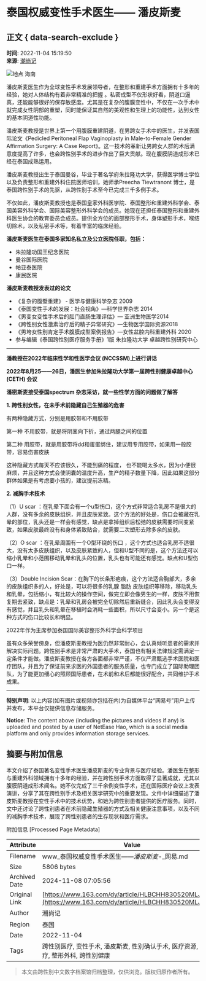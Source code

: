 # 泰国权威变性手术医生—— 潘皮斯麦

## 正文 { data-search-exclude }


**时间**: 2022-11-04 15:19:50  
**来源**: [潮尚记](https://www.163.com/dy/media/T1505899300468.html)

![地点](https://static.ws.126.net/163/f2e/dy_media/dy_media/static/images/ipLocation.f6d00eb.svg) 海南

潘皮斯麦医生作为全球变性手术发展领导者，在整形和重建手术方面拥有十多年的经验，她对人体结构有着非常精准的把握 。私密成型不仅形状好看，阴道口逼真，还能能够很好的保存敏感度。尤其是在复杂的腹膜变性中，不仅在一次手术中就完成女性阴部的重塑，同时能保证其自然的美观性和生理上的功能性，达到女性的基本阴道性功能。

潘皮斯麦教授是世界上第一个用腹膜重建阴道，在男跨女手术中的医生，并发表国际论文《Pedicled Peritoneal Flap Vaginoplasty in Male-to-Female Gender Affirmation Surgery: A Case Report》。这一技术的革新让男跨女人群的术后满意度提高了许多，也会跨性别手术的进步作出了巨大贡献。现在腹膜阴道成形术已经在泰国成熟运用。

潘皮斯麦教授出生于泰国曼谷，毕业于著名学府朱拉隆功大学，获得医学博士学位以及负责整形和重建外科住院医师培训，她师承Preecha Tiewtranont 博士，是泰国跨性别手术的先驱，从跨性别手术至今已完成三千多例手术。

不仅如此，潘皮斯麦教授也是泰国皇家外科医学院、泰国整形和重建外科学会、泰国美容外科学会、国际美容整形外科学会的成员。她现在还担任泰国整形和重建外科医生协会的教育委员会成员。提供全方位的面部整形手术，身体塑形手术，喉结切除术，以及私密手术等，有着丰富的临床经验。

**潘皮斯麦医生在泰国多家知名私立及公立医院任职，包括：**

- 朱拉隆功国王纪念医院
- 曼谷国际医院
- 帕亚泰医院
- 康民医院

**潘皮斯麦教授发表过的论文**

- 《复杂的腹壁重建》 - 医学与健康科学杂志 2009
- 《泰国变性手术的发展：社会视角》—科学世界杂志 2014
- 《男变女变性手术后的肛门直肠生理评估》— 亚洲生物医学2014
- 《跨性别女性激素治疗后的精子异常研究》—生物医学国际资源2018
- 《男垮女性别肯定手术腹膜成型案例报告》—女性盆腔内科重建外科 2020
- 参与编辑《泰国跨性别医疗服务手册》1版 朱拉隆功大学 卓越跨性别研究中心

---

**潘教授在2022年临床性学和性医学会议 (NCCSSM)上进行讲话**

**2022年8月25——26日，潘医生参加朱拉隆功大学第一届跨性别健康卓越中心 (CETH) 会议**

**潘密斯麦接受泰国spectrum 杂志采访，就一些性学方面的问题做了解答**

**1. 跨性别女性，在未手术前隐藏自己生殖器的危害**

有两种隐藏方式，分别是用胶带和不用胶带

第一种 不用胶带，就是将阴茎向下折，通过两腿之间的位置

第二种 用胶带，就是用胶带将dd和蛋蛋绑住，建议用专用胶带，如果用一般胶带，容易伤害皮肤

这种隐藏方式每天不应该很久，不能到痛的程度， 也不能喝太多水，因为小便很麻烦，并且这种方式会使阴囊的温度升高，生产的精子数量下降，因此如果这部分群体如果是有考虑要小孩的，建议提前冻精。

**2. 减胸手术技术**

（1）U scar ：在乳晕下面会有一个u型伤口，这个方式非常适合乳房不是很大的人群，没有多余的皮肤组织，并且皮肤紧致。这个方法的好处是，伤口会被藏在乳晕的部位，乳头还是一样会有感觉，缺点是拿掉组织后松弛的皮肤需要时间变紧致，如果皮肤最终没有和身体紧致贴合，就需要二次塑形去除多余的皮肤。

（2）O scar ：在乳晕周围有一个O型环绕的伤口 ，这个方式也适合乳房不适很大，没有太多皮肤组织，以及皮肤紧致的人，但和U型不同的是，这个方法还可以缩小乳晕和小范围移动乳晕和乳头的位置，乳头也有可能还有感觉。缺点和U型伤口一样。

（3）Double Incision Scar：在胸下的长条形疤痕，这个方法适合胸部大，多余的皮肤组织多的人，好处是，可以将很多的乳腺 脂肪 皮肤组织等移除，移动乳头和乳晕，包括缩小，有比较大的操作空间，做完立即会像男生的一样，皮肤不用恢复期去紧致，缺点是：乳晕和乳房会被完全切除然后重新缝合，因此乳头会变得没有感觉，并且乳头和乳晕在移植时会消耗一些面积，所以尺寸会变小。另一个是这种方式的伤口比较长和明显。

2022年作为主席参加泰国国际美容整形外科学会科学项目

虽有众多荣誉傍身，但潘皮斯麦教授为医仍然非常耐心，会认真倾听患者的需求并解决实际问题。跨性别手术是非常严肃的大手术，泰国也有相关法律规定需满足一定条件才能做。潘皮斯麦教授在各方各面都非常严谨，不仅严肃甄选手术医院和医疗团队，并且为了保证前来求医的外国患者的服务质量，也专门成立了国际助理团队，为了能更加细心的照顾国际患者，在术前和术后都能很好配合，共同维护手术成果。

---

**特别声明**: 以上内容(如有图片或视频亦包括在内)为自媒体平台“网易号”用户上传并发布，本平台仅提供信息存储服务。

**Notice**: The content above (including the pictures and videos if any) is uploaded and posted by a user of NetEase Hao, which is a social media platform and only provides information storage services.

## 摘要与附加信息

<!-- tcd_abstract -->
本文介绍了泰国著名变性手术医生潘皮斯麦的专业背景与医疗经验。潘医生在整形与重建外科领域拥有十多年的经验，并在跨性别手术方面取得了显著成就，尤其以腹膜阴道成形术闻名。她不仅完成了三千余例变性手术，还在国际医疗会议上发表演讲，分享了其在跨性别手术及相关医学研究中的重要发现。文件中详细描述了潘皮斯麦教授在变性手术中的技术优势，和她为跨性别患者提供的医疗服务。同时，文中还讨论了跨性别患者在术前隐藏生殖器的方式及相关健康注意事项，以及不同的减胸手术技术，展现了跨性别患者的生存现状和医疗需求。
<!-- tcd_abstract_end -->

附加信息 [Processed Page Metadata]

| Attribute       | Value                                  |
|-----------------|----------------------------------------|
| Filename        | www_泰国权威变性手术医生——_潘皮斯麦_-_网易.md                             |
| Size            | 5806 bytes                           |
| Archived Date   | 2024-11-08 07:05:56                             |
| Original Link   | [https://www.163.com/dy/article/HLBCHH830520MLJS.html](https://www.163.com/dy/article/HLBCHH830520MLJS.html)                       |
| Author          | 潮尚记                               |
| Region          | 泰国                               |
| Date            | 2022-11-04                                 |
| Tags            | 跨性别医疗, 变性手术, 潘皮斯麦, 性别确认手术, 医疗资源, 泰国医疗, 整形外科, 跨性别健康                                 |
>
> 本文由跨性别中文数字档案馆归档整理，仅供浏览。版权归原作者所有。
>